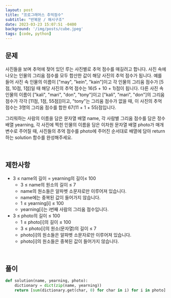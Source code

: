 ```yaml
---
layout: post
title: "프로그래머스 추억점수"
subtitle: "반복문 / 해시구조"
date: 2023-03-23 15:07:51 -0400
background: '/img/posts/cube.jpeg'
tags: [code, python]
---
```

## 문제

사진들을 보며 추억에 젖어 있던 루는 사진별로 추억 점수를 매길려고 합니다. 
사진 속에 나오는 인물의 그리움 점수를 모두 합산한 값이 해당 사진의 추억 점수가 됩니다. 
예를 들어 사진 속 인물의 이름이 ["may", "kein", "kain"]이고 각 인물의 그리움 점수가 [5점, 10점, 1점]일 때 해당 사진의 추억 점수는 16(5 + 10 + 1)점이 됩니다. 
다른 사진 속 인물의 이름이 ["kali", "mari", "don", "tony"]이고 ["kali", "mari", "don"]의 그리움 점수가 각각 [11점, 1점, 55점]]이고, "tony"는 그리움 점수가 없을 때, 
이 사진의 추억 점수는 3명의 그리움 점수를 합한 67(11 + 1 + 55)점입니다.

그리워하는 사람의 이름을 담은 문자열 배열 name, 각 사람별 그리움 점수를 담은 정수 배열 yearning, 
각 사진에 찍힌 인물의 이름을 담은 이차원 문자열 배열 photo가 매개변수로 주어질 때, 
사진들의 추억 점수를 photo에 주어진 순서대로 배열에 담아 return하는 solution 함수를 완성해주세요.

<br>

## 제한사항
* 3 ≤ name의 길이 = yearning의 길이≤ 100
  * 3 ≤ name의 원소의 길이 ≤ 7
  * name의 원소들은 알파벳 소문자로만 이루어져 있습니다.
  * name에는 중복된 값이 들어가지 않습니다.
  * 1 ≤ yearning[i] ≤ 100
  * yearning[i]는 i번째 사람의 그리움 점수입니다.
* 3 ≤ photo의 길이 ≤ 100
  * 1 ≤ photo[i]의 길이 ≤ 100
  * 3 ≤ photo[i]의 원소(문자열)의 길이 ≤ 7
  * photo[i]의 원소들은 알파벳 소문자로만 이루어져 있습니다.
  * photo[i]의 원소들은 중복된 값이 들어가지 않습니다.

<br>

## 풀이

``` python
def solution(name, yearning, photo):
    dictionary = dict(zip(name, yearning))
    return [sum(dictionary.get(char, 0) for char in i) for i in photo]
```
